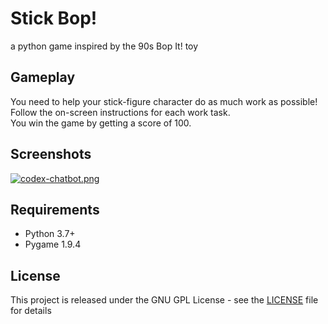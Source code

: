 # Stick Bop!
a python game inspired by the 90s Bop It! toy

## Gameplay
You need to help your stick-figure character do as much work as possible!  
Follow the on-screen instructions for each work task.  
You win the game by getting a score of 100.

## Screenshots
[![codex-chatbot.png](https://i.imgur.com/aaHo2h2.png?1)](https://imgur.com/aaHo2h2)

## Requirements
* Python 3.7+
* Pygame 1.9.4

## License
This project is released under the GNU GPL License - see the [LICENSE](LICENSE) file for details